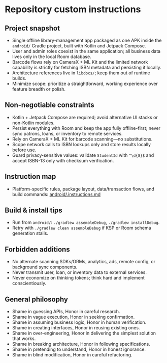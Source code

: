 # Repository custom instructions

## Project snapshot
- Single offline library-management app packaged as one APK inside the `android/` Gradle project, built with Kotlin and Jetpack Compose.
- User and admin roles coexist in the same application; all business data lives only in the local Room database.
- Barcode flows rely on CameraX + ML Kit and the limited network capability is strictly for fetching ISBN metadata and persisting it locally.
- Architecture references live in `libdocs/`; keep them out of runtime builds.
- Minimize scope: prioritize a straightforward, working experience over feature breadth or polish.

## Non-negotiable constraints
- Kotlin + Jetpack Compose are required; avoid alternative UI stacks or non-Kotlin modules.
- Persist everything with Room and keep the app fully offline-first; never sync patrons, loans, or inventory to remote services.
- Rely on CameraX + ML Kit for barcode scanning—no substitutions.
- Scope network calls to ISBN lookups only and store results locally before use.
- Guard privacy-sensitive values: validate `StudentId` with `^\d{8}$` and accept ISBN-13 only with checksum verification.

## Instruction map
- Platform-specific rules, package layout, data/transaction flows, and build commands: [android/.instructions.md](../android/.instructions.md)

## Build & install tips
- Run from `android/`: `./gradlew assembleDebug`, `./gradlew installDebug`.
- Retry with `./gradlew clean assembleDebug` if KSP or Room schema generation stalls.

## Forbidden additions
- No alternate scanning SDKs/ORMs, analytics, ads, remote config, or background sync components.
- Never transmit user, loan, or inventory data to external services.
- Never economize on thinking tokens; think hard and implement conscientiously.

## General philosophy
- Shame in guessing APIs, Honor in careful research.
- Shame in vague execution, Honor in seeking confirmation.
- Shame in assuming business logic, Honor in human verification.
- Shame in creating interfaces, Honor in reusing existing ones.
- Shame in over-engineering, Honor in delivering the simplest solution that works.
- Shame in breaking architecture, Honor in following specifications.
- Shame in pretending to understand, Honor in honest ignorance.
- Shame in blind modification, Honor in careful refactoring.